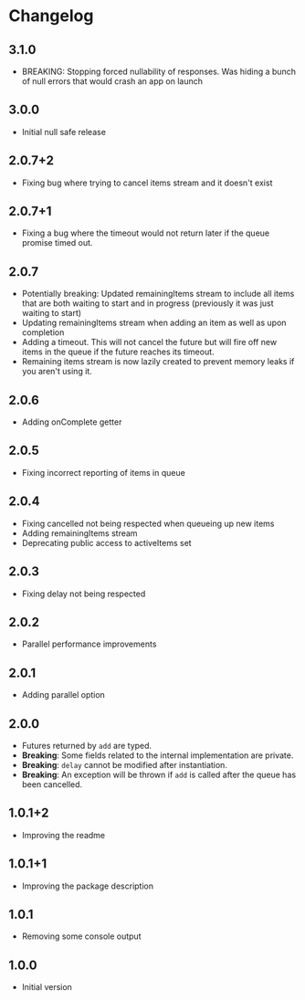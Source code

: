 # Changelog

## 3.1.0

- BREAKING: Stopping forced nullability of responses. Was hiding a bunch of null errors that would crash an app on launch

## 3.0.0

- Initial null safe release

## 2.0.7+2

- Fixing bug where trying to cancel items stream and it doesn't exist

## 2.0.7+1

- Fixing a bug where the timeout would not return later if the queue promise timed out.

## 2.0.7

- Potentially breaking: Updated remainingItems stream to include all items that are both waiting to start and in progress (previously it was just waiting to start)
- Updating remainingItems stream when adding an item as well as upon completion
- Adding a timeout. This will not cancel the future but will fire off new items in the queue if the future reaches its timeout.
- Remaining items stream is now lazily created to prevent memory leaks if you aren't using it.

## 2.0.6

- Adding onComplete getter

## 2.0.5

- Fixing incorrect reporting of items in queue

## 2.0.4

- Fixing cancelled not being respected when queueing up new items
- Adding remainingItems stream
- Deprecating public access to activeItems set

## 2.0.3

- Fixing delay not being respected

## 2.0.2

- Parallel performance improvements

## 2.0.1

- Adding parallel option

## 2.0.0

- Futures returned by `add` are typed.
- **Breaking**: Some fields related to the internal implementation are private.
- **Breaking**: `delay` cannot be modified after instantiation.
- **Breaking**: An exception will be thrown if `add` is called after the queue has been cancelled.

## 1.0.1+2

- Improving the readme

## 1.0.1+1

- Improving the package description

## 1.0.1

- Removing some console output

## 1.0.0

- Initial version